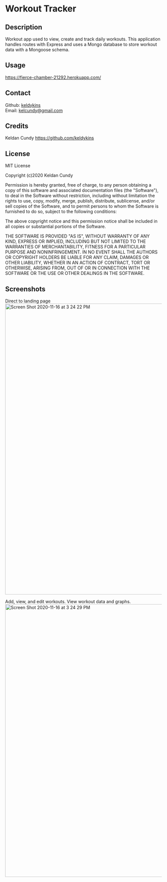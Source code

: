 # Workout Tracker

## Description 

Workout app used to view, create and track daily workouts. This application handles routes with Express and uses a Mongo database to store workout data with a Mongoose schema.

## Usage

https://fierce-chamber-21292.herokuapp.com/

## Contact

Github: [keldykins](http://github.com/keldykins)
<br />
Email: [kelcundy@gmail.com](kelcundy@gmail.com)

## Credits

Keldan Cundy https://github.com/keldykins

## License

MIT License

Copyright (c)2020 Keldan Cundy

Permission is hereby granted, free of charge, to any person obtaining a copy
of this software and associated documentation files (the "Software"), to deal
in the Software without restriction, including without limitation the rights
to use, copy, modify, merge, publish, distribute, sublicense, and/or sell
copies of the Software, and to permit persons to whom the Software is
furnished to do so, subject to the following conditions:

The above copyright notice and this permission notice shall be included in all
copies or substantial portions of the Software.

THE SOFTWARE IS PROVIDED "AS IS", WITHOUT WARRANTY OF ANY KIND, EXPRESS OR
IMPLIED, INCLUDING BUT NOT LIMITED TO THE WARRANTIES OF MERCHANTABILITY,
FITNESS FOR A PARTICULAR PURPOSE AND NONINFRINGEMENT. IN NO EVENT SHALL THE
AUTHORS OR COPYRIGHT HOLDERS BE LIABLE FOR ANY CLAIM, DAMAGES OR OTHER
LIABILITY, WHETHER IN AN ACTION OF CONTRACT, TORT OR OTHERWISE, ARISING FROM,
OUT OF OR IN CONNECTION WITH THE SOFTWARE OR THE USE OR OTHER DEALINGS IN THE
SOFTWARE.

## Screenshots


Direct to landing page
<img width="933" alt="Screen Shot 2020-11-16 at 3 24 22 PM" src="https://user-images.githubusercontent.com/66789135/99315516-fede2280-281f-11eb-83b9-a0ef10373544.png">

Add, view, and edit workouts. View workout data and graphs.
<img width="875" alt="Screen Shot 2020-11-16 at 3 24 29 PM" src="https://user-images.githubusercontent.com/66789135/99315522-00a7e600-2820-11eb-8723-c6c251de38a0.png">
